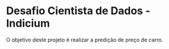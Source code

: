 # Desafio Cientista de Dados - Indicium 
O objetivo deste projeto é realizar a predição de preço de carro.
